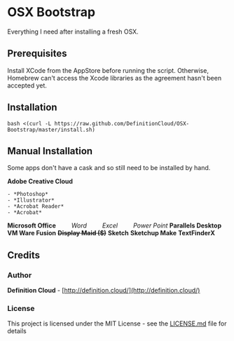 # OSX Bootstrap
Everything I need after installing a fresh OSX.

## Prerequisites
Install XCode from the AppStore before running the script. Otherwise, Homebrew can't access the Xcode libraries as the agreement hasn't been accepted yet.

## Installation
``` 
bash <(curl -L https://raw.github.com/DefinitionCloud/OSX-Bootstrap/master/install.sh)
```
## Manual Installation
Some apps don't have a cask and so still need to be installed by hand.

**Adobe Creative Cloud**

    - *Photoshop*
    - *Illustrator*
    - *Acrobat Reader*
    - *Acrobat*

**Microsoft Office**
*&nbsp;&nbsp;&nbsp;&nbsp;&nbsp;&nbsp;&nbsp; Word
&nbsp;&nbsp;&nbsp;&nbsp;&nbsp;&nbsp;&nbsp; Excel
&nbsp;&nbsp;&nbsp;&nbsp;&nbsp;&nbsp;&nbsp; Power Point*
**Parallels Desktop**
**VM Ware Fusion**
**~~Display Maid ($)~~**
**Sketch**
**Sketchup Make**
**TextFinderX**

## Credits

### Author
**Definition Cloud** - [http://definition.cloud/](http://definition.cloud/)

### License
This project is licensed under the MIT License - see the [LICENSE.md](LICENSE.md) file for details
